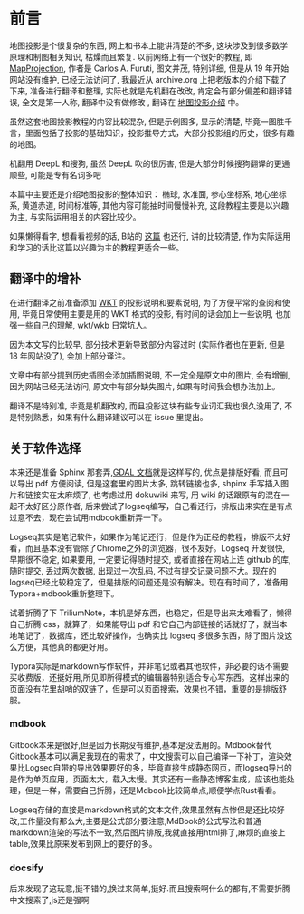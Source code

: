 # 前言

地图投影是个很复杂的东西, 网上和书本上能讲清楚的不多, 这块涉及到很多数学原理和制图相关知识, 枯燥而且繁复. 以前网络上有一个很好的教程, 即 [MapProjection](http://www.progonos.com/furuti/index.html), 作者是 Carlos A. Furuti, 图文并茂, 特别详细, 但是从 19 年开始网站没有维护, 已经无法访问了, 我最近从 archive.org 上把老版本的介绍下载了下来, 准备进行翻译和整理, 实际也就是先机翻在改改, 肯定会有部分偏差和翻译错误, 全文是第一人称, 翻译中没有做修改 , 翻译在 [地图投影介绍](地图投影介绍.md) 中。

虽然这套地图投影教程的内容比较混杂, 但是示例图多, 显示的清楚, 毕竟一图胜千言，里面包括了投影的基础知识，投影推导方式，大部分投影组的历史，很多有趣的地图。

机翻用 DeepL 和搜狗, 虽然 DeepL 吹的很厉害, 但是大部分时候搜狗翻译的更通顺些, 可能是专有名词多吧

本篇中主要还是介绍地图投影的整体知识： 椭球, 水准面, 参心坐标系, 地心坐标系, 黄道赤道, 时间标准等, 其他内容可能抽时间慢慢补充, 这段教程主要是以兴趣为主, 与实际运用相关的内容比较少。

如果懒得看字, 想看看视频的话, B站的 [这篇](https://www.bilibili.com/video/BV1C64y1M7j3?zw) 也还行, 讲的比较清楚, 作为实际运用和学习的话比这篇以兴趣为主的教程更适合一些。

## 翻译中的增补

在进行翻译之前准备添加 [WKT](WKT.md) 的投影说明和要素说明, 为了方便平常的查阅和使用, 毕竟日常使用主要是用的 WKT 格式的投影, 有时间的话会加上一些说明, 也加强一些自己的理解, wkt/wkb 日常坑人。

因为本文写的比较早, 部分技术更新导致部分内容过时 (实际作者也在更新, 但是 18 年网站没了), 会加上部分译注。

文章中有部分提到历史插图会添加插图说明, 不一定全是原文中的图片, 会有增删, 因为网站已经无法访问, 原文中有部分缺失图片, 如果有时间我会想办法加上。

翻译不是特别准, 毕竟是机翻改的, 而且投影这块有些专业词汇我也很久没用了, 不是特别熟悉，如果有什么翻译建议可以在 issue 里提出。

## 关于软件选择

本来还是准备 Sphinx 那套弄,[GDAL 文档](https://headfirst-gdal.readthedocs.io/)就是这样写的, 优点是排版好看, 而且可以导出 pdf 方便阅读, 但是这套里的图片太多, 跳转链接也多, shpinx 手写插入图片和链接实在太麻烦了, 也考虑过用 dokuwiki 来写, 用 wiki 的话跟原有的混在一起不太好区分原作者, 后来尝试了logseq编写，自己看还行，排版出来实在是有点过意不去，现在尝试用mdbook重新弄一下。

Logseq其实是笔记软件，如果作为笔记还行，但是作为正经的教程，排版不太好看，而且基本没有管除了Chrome之外的浏览器，很不友好。Logseq 开发很快, 早期很不稳定, 如果要用, 一定要记得随时提交, 或者直接在网站上连 github 的库, 随时提交, 丢过两次数据, 出现过一次乱码, 不过有提交记录问题不大。现在的logseq已经比较稳定了，但是排版的问题还是没有解决。现在有时间了，准备用Typora+mdbook重新整理下。

试着折腾了下 TriliumNote，本机是好东西，也稳定，但是导出来太难看了，懒得自己折腾 css，就算了，如果能导出 pdf 和它自己内部链接的话就好了，就当本地笔记了，数据库，还比较好操作，也确实比 logseq 多很多东西，除了图片没这么方便，其他真的都更好用。

Typora实际是markdown写作软件，并非笔记或者其他软件，非必要的话不需要买收费版，还挺好用,所见即所得模式的编辑器特别适合专心写东西。这样出来的页面没有花里胡哨的双链了，但是可以页面搜索，效果也不错，重要的是排版舒服。

### mdbook

Gitbook本来是很好,但是因为长期没有维护,基本是没法用的。Mdbook替代Gitbook基本可以满足我现在的需求了，中文搜索可以自己编译一下补丁，渲染效果比Logseq自带的导出效果要好的多，毕竟直接生成静态网页，而logseq导出的是作为单页应用，页面太大，载入太慢。其实还有一些静态博客生成，应该也能处理，但是一样，需要自己折腾，还是Mdbook比较简单点,顺便学点Rust看看。

Logseq存储的直接是markdown格式的文本文件,效果虽然有点惨但是还比较好改,工作量没有那么大,主要是公式部分要注意,MdBook的公式写法和普通markdown渲染的写法不一致,然后图片排版,我就直接用html排了,麻烦的直接上table,效果比原来发布到网上的要好的多。

### docsify

后来发现了这玩意,挺不错的,换过来简单,挺好.而且搜索啊什么的都有,不需要折腾中文搜索了,js还是强啊